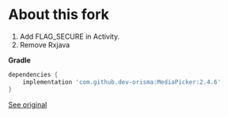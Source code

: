# About this fork
1. Add FLAG_SECURE in Activity.
2. Remove Rxjava

**Gradle**

```gradle
dependencies {
	implementation 'com.github.dev-orisma:MediaPicker:2.4.6'
}
```

[See original](https://github.com/alhazmy13/MediaPicker)
